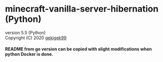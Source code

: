 # minecraft-vanilla-server-hibernation (Python)
version 5.5 (Python)<br/>
Copyright (C) 2020 [gekigek99](https://github.com/gekigek)<br/>

#### README from go version can be copied with slight modifications when python Docker is done.